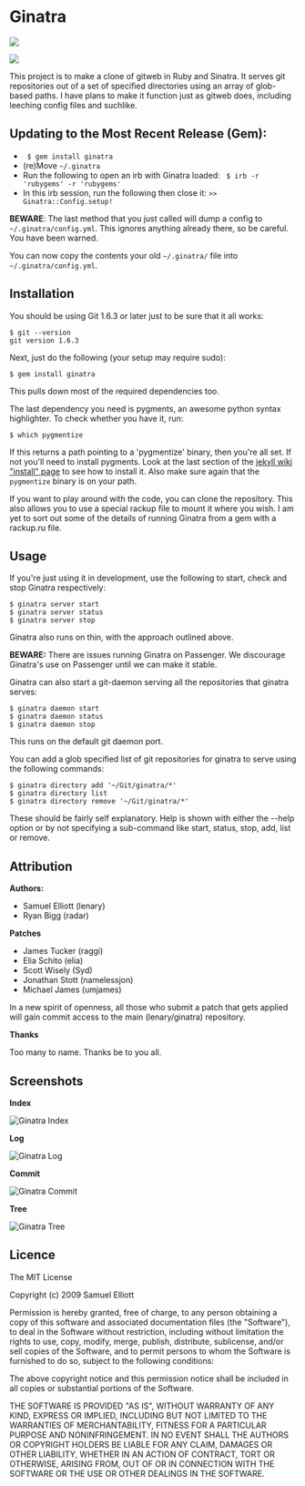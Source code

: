 # Ginatra
[![](http://stillmaintained.com/lenary/ginatra.png)](http://stillmaintained.com/lenary/ginatra)

[![](http://travis-ci.org/lenary/ginatra.png)](http://travis-ci.org/lenary/ginatra)


This project  is to make a  clone of gitweb in  Ruby and Sinatra. It  serves git
repositories out of a set of  specified directories using an array of glob-based
paths. I have plans to make it  function just as gitweb does, including leeching
config files and suchlike.

Updating to the Most Recent Release (Gem):
------------------------------------------

- ` $ gem install ginatra`
- (re)Move `~/.ginatra`
- Run the following to open an irb with Ginatra loaded: ` $ irb -r 'rubygems' -r 'rubygems'`
- In this irb session, run the following then close it: `>> Ginatra::Config.setup!`

**BEWARE**: The last method that you just called will dump a config to `~/.ginatra/config.yml`.
This ignores anything already there, so be careful. You have been warned.

You can now copy the contents your old `~/.ginatra/` file into `~/.ginatra/config.yml`.

Installation
------------

You should be using Git 1.6.3 or later just to be sure that it all works:

    $ git --version
    git version 1.6.3

Next, just do the following (your setup may require sudo):

    $ gem install ginatra

This pulls down most of the required dependencies too.

The last dependency you need is pygments, an awesome python syntax highlighter.
To check whether you have it, run:

    $ which pygmentize

If this returns a path pointing to a 'pygmentize' binary, then you're all set.
If not you'll need to install pygments. Look at the last section of the
[jekyll wiki "install" page](http://wiki.github.com/mojombo/jekyll/install)
to see how to install it. Also make sure again that the `pygmentize` binary
is on your path.

If you want to play around with the code, you can clone the repository. This also allows you
to use a special rackup file to mount it where you wish. I am yet to sort out some of the
details of running Ginatra from a gem with a rackup.ru file.

Usage
-----

If you're just using it in development, use the following to start, check and stop Ginatra
respectively:

    $ ginatra server start
    $ ginatra server status
    $ ginatra server stop

Ginatra  also runs  on thin, with the approach outlined above.

**BEWARE:** There are issues running Ginatra on Passenger. We discourage Ginatra's use
on Passenger until we can make it stable.

Ginatra can also start a git-daemon serving all the repositories that ginatra serves:

    $ ginatra daemon start
    $ ginatra daemon status
    $ ginatra daemon stop

This runs on the default git daemon port.

You can add a glob specified list of git repositories for ginatra to serve using the
following commands:

    $ ginatra directory add '~/Git/ginatra/*'
    $ ginatra directory list
    $ ginatra directory remove '~/Git/ginatra/*'

These should be fairly self explanatory. Help is shown with either the --help option
or by not specifying a sub-command like start, status, stop, add, list or remove.


Attribution
-----------

**Authors:**

- Samuel Elliott (lenary)
- Ryan Bigg (radar)

**Patches**

- James Tucker (raggi)
- Elia Schito (elia)
- Scott Wisely (Syd)
- Jonathan Stott (namelessjon)
- Michael James (umjames)

In a new spirit of openness, all those who submit a patch that gets applied will gain commit access to the main (lenary/ginatra) repository.

**Thanks**

Too many to name. Thanks be to you all.

Screenshots
-----------

**Index**

![Ginatra Index](http://lenary-uploads.appspot.com/img/i?id=ag5sZW5hcnktdXBsb2Fkc3IMCxIFSW1hZ2UYox8M&w=500&h=500 "Ginatra Index")

**Log**

![Ginatra Log](http://lenary-uploads.appspot.com/img/i?id=ag5sZW5hcnktdXBsb2Fkc3IMCxIFSW1hZ2UYvRcM&w=500&h=500 "Ginatra Log")

**Commit**

![Ginatra Commit](http://lenary-uploads.appspot.com/img/i?id=ag5sZW5hcnktdXBsb2Fkc3IMCxIFSW1hZ2UYvBcM&w=500&h=500 "Ginatra Commit")

**Tree**

![Ginatra Tree](http://lenary-uploads.appspot.com/img/i?id=ag5sZW5hcnktdXBsb2Fkc3IMCxIFSW1hZ2UYpB8M&w=500&h=500 "Ginatra Tree")

Licence
-------

The MIT License

Copyright (c) 2009 Samuel Elliott

Permission is hereby granted, free of charge,  to any person obtaining a copy of
this software  and associated documentation  files (the "Software"), to  deal in
the Software  without restriction,  including without  limitation the  rights to
use, copy, modify, merge, publish, distribute, sublicense, and/or sell copies of
the Software, and to permit persons to  whom the Software is furnished to do so,
subject to the following conditions:

The above copyright  notice and this permission notice shall  be included in all
copies or substantial portions of the Software.

THE  SOFTWARE IS  PROVIDED "AS  IS", WITHOUT  WARRANTY OF  ANY KIND,  EXPRESS OR
IMPLIED, INCLUDING BUT NOT LIMITED TO THE WARRANTIES OF MERCHANTABILITY, FITNESS
FOR A PARTICULAR  PURPOSE AND NONINFRINGEMENT. IN NO EVENT  SHALL THE AUTHORS OR
COPYRIGHT HOLDERS BE  LIABLE FOR ANY CLAIM, DAMAGES OR  OTHER LIABILITY, WHETHER
IN  AN ACTION  OF  CONTRACT, TORT  OR  OTHERWISE,  ARISING FROM,  OUT  OF OR  IN
CONNECTION WITH THE SOFTWARE OR THE USE OR OTHER DEALINGS IN THE SOFTWARE.
